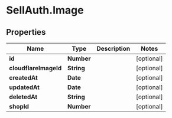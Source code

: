 # SellAuth.Image

## Properties

Name | Type | Description | Notes
------------ | ------------- | ------------- | -------------
**id** | **Number** |  | [optional] 
**cloudflareImageId** | **String** |  | [optional] 
**createdAt** | **Date** |  | [optional] 
**updatedAt** | **Date** |  | [optional] 
**deletedAt** | **String** |  | [optional] 
**shopId** | **Number** |  | [optional] 


